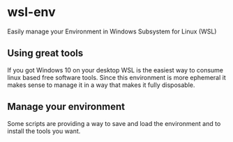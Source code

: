 # wsl-env

Easily manage your Environment in Windows Subsystem for Linux (WSL)

## Using great tools

If you got Windows 10 on your desktop WSL is the easiest way to consume linux based free software tools.
Since this environment is more ephemeral it makes sense to manage it in a way that makes it fully disposable.

## Manage your environment

Some scripts are providing a way to save and load the environment and to install the tools you want.

